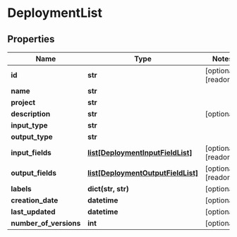 # DeploymentList

## Properties
Name | Type | Notes
------------ | ------------- | -------------
**id** | **str** | [optional] [readonly] 
**name** | **str** | 
**project** | **str** | 
**description** | **str** | [optional] 
**input_type** | **str** | 
**output_type** | **str** | 
**input_fields** | [**list[DeploymentInputFieldList]**](DeploymentInputFieldList.md) | [optional] [readonly] 
**output_fields** | [**list[DeploymentOutputFieldList]**](DeploymentOutputFieldList.md) | [optional] [readonly] 
**labels** | **dict(str, str)** | [optional] 
**creation_date** | **datetime** | [optional] 
**last_updated** | **datetime** | [optional] 
**number_of_versions** | **int** | [optional] 


